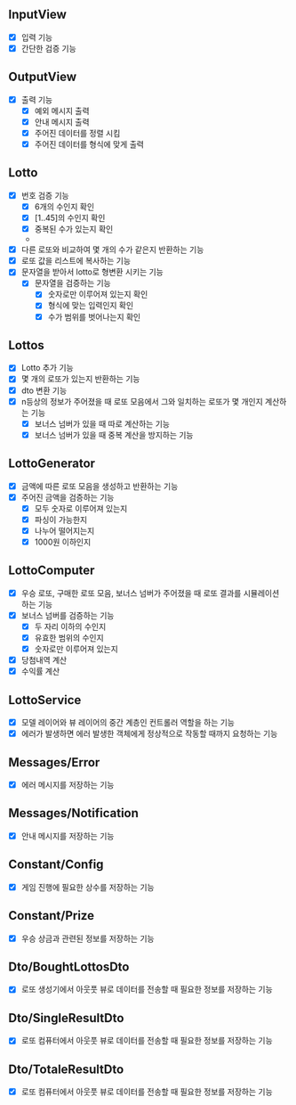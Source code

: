## InputView

- [x] 입력 기능
- [x] 간단한 검증 기능

## OutputView

- [x] 출력 기능
    - [x] 예외 메시지 출력
    - [x] 안내 메시지 출력
    - [x] 주어진 데이터를 정렬 시킴
    - [x] 주어진 데이터를 형식에 맞게 출력

## Lotto

- [x] 번호 검증 기능
    - [x] 6개의 수인지 확인
    - [x] [1..45]의 수인지 확인
    - [x] 중복된 수가 있는지 확인
    -
- [x] 다른 로또와 비교하여 몇 개의 수가 같은지 반환하는 기능
- [x] 로또 값을 리스트에 복사하는 기능
- [x] 문자열을 받아서 lotto로 형변환 시키는 기능
    - [x] 문자열을 검증하는 기능
        - [x] 숫자로만 이루어져 있는지 확인
        - [x] 형식에 맞는 입력인지 확인
        - [x] 수가 범위를 벗어나는지 확인

## Lottos

- [x] Lotto 추가 기능
- [x] 몇 개의 로또가 있는지 반환하는 기능
- [x] dto 변환 기능
- [x] n등상의 정보가 주어졌을 때 로또 모음에서 그와 일치하는 로또가 몇 개인지 계산하는 기능
    - [x] 보너스 넘버가 있을 때 따로 계산하는 기능
    - [x] 보너스 넘버가 있을 때 중복 계산을 방지하는 기능

## LottoGenerator

- [x] 금액에 따른 로또 모음을 생성하고 반환하는 기능
- [x] 주어진 금액을 검증하는 기능
    - [x] 모두 숫자로 이루어져 있는지
    - [x] 파싱이 가능한지
    - [x] 나누어 떨어지는지
    - [x] 1000원 이하인지

## LottoComputer

- [x] 우승 로또, 구매한 로또 모음, 보너스 넘버가 주어졌을 때 로또 결과를 시뮬레이션 하는 기능
- [x] 보너스 넘버를 검증하는 기능
    - [x] 두 자리 이하의 수인지
    - [x] 유효한 범위의 수인지
    - [x] 숫자로만 이루어져 있는지
- [x] 당첨내역 계산
- [x] 수익률 계산

## LottoService

- [x] 모델 레이어와 뷰 레이어의 중간 계층인 컨트롤러 역할을 하는 기능
- [x] 에러가 발생하면 에러 발생한 객체에게 정상적으로 작동할 때까지 요청하는 기능

## Messages/Error

- [x] 에러 메시지를 저장하는 기능

## Messages/Notification

- [x] 안내 메시지를 저장하는 기능

## Constant/Config

- [x] 게임 진행에 필요한 상수를 저장하는 기능

## Constant/Prize

- [x] 우승 상금과 관련된 정보를 저장하는 기능

## Dto/BoughtLottosDto

- [x] 로또 생성기에서 아웃풋 뷰로 데이터를 전송할 때 필요한 정보를 저장하는 기능

## Dto/SingleResultDto

- [x] 로또 컴퓨터에서 아웃풋 뷰로 데이터를 전송할 때 필요한 정보를 저장하는 기능

## Dto/TotaleResultDto

- [x] 로또 컴퓨터에서 아웃풋 뷰로 데이터를 전송할 때 필요한 정보를 저장하는 기능